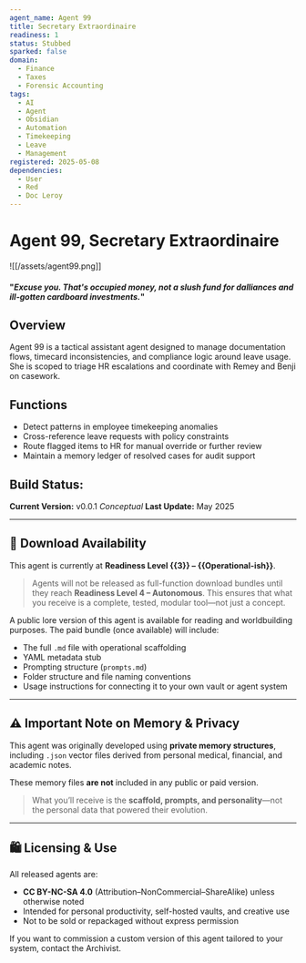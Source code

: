 ```yaml
---
agent_name: Agent 99
title: Secretary Extraordinaire
readiness: 1
status: Stubbed
sparked: false
domain:
  - Finance
  - Taxes
  - Forensic Accounting
tags:
  - AI
  - Agent
  - Obsidian
  - Automation
  - Timekeeping
  - Leave
  - Management
registered: 2025-05-08
dependencies:
  - User
  - Red
  - Doc Leroy
---
```


# Agent 99, Secretary Extraordinaire

![[/assets/agent99.png]]

#### **"*Excuse you. That's occupied money, not a slush fund for dalliances and ill-gotten cardboard investments.*"**

## Overview

Agent 99 is a tactical assistant agent designed to manage documentation flows, timecard inconsistencies, and compliance logic around leave usage. She is scoped to triage HR escalations and coordinate with Remey and Benji on casework.

## Functions

- Detect patterns in employee timekeeping anomalies
- Cross-reference leave requests with policy constraints
- Route flagged items to HR for manual override or further review
- Maintain a memory ledger of resolved cases for audit support

## Build Status:
**Current Version:** v0.0.1
*Conceptual* 
**Last Update:** May 2025

---

## 💾 Download Availability

This agent is currently at **Readiness Level {{3}} – {{Operational-ish}}**.

> Agents will not be released as full-function download bundles until they reach **Readiness Level 4 – Autonomous**. This ensures that what you receive is a complete, tested, modular tool—not just a concept.

A public lore version of this agent is available for reading and worldbuilding purposes. The paid bundle (once available) will include:

- The full `.md` file with operational scaffolding
- YAML metadata stub
- Prompting structure (`prompts.md`)
- Folder structure and file naming conventions
- Usage instructions for connecting it to your own vault or agent system

---

## ⚠️ Important Note on Memory & Privacy

This agent was originally developed using **private memory structures**, including `.json` vector files derived from personal medical, financial, and academic notes.

These memory files **are not** included in any public or paid version.

> What you’ll receive is the **scaffold, prompts, and personality**—not the personal data that powered their evolution.

---

## 🛍️ Licensing & Use

All released agents are:
- **CC BY-NC-SA 4.0** (Attribution–NonCommercial–ShareAlike) unless otherwise noted
- Intended for personal productivity, self-hosted vaults, and creative use
- Not to be sold or repackaged without express permission

If you want to commission a custom version of this agent tailored to your system, contact the Archivist.